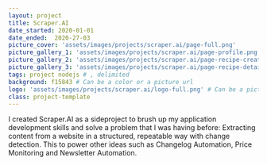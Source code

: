 ```yaml
---
layout: project
title: Scraper.AI
date_started: 2020-01-01
date_ended:  2020-27-03
picture_cover: 'assets/images/projects/scraper.ai/page-full.png' 
picture_gallery_1: 'assets/images/projects/scraper.ai/page-profile.png' 
picture_gallery_2: 'assets/images/projects/scraper.ai/page-recipe-creator.png' 
picture_gallery_3: 'assets/images/projects/scraper.ai/page-recipe-details.png' 
tags: project nodejs # , delimited
background: f15843 # Can be a color or a picture url
logo: 'assets/images/projects/scraper.ai/logo-full.png' # Can be a picture url or a name
class: project-template
---
```


I created Scraper.AI as a sideproject to brush up my application development skills and solve a problem that I was having before: Extracting content from a website in a structured, repeatable way with change detection. This to power other ideas such as Changelog Automation, Price Monitoring and Newsletter Automation.
